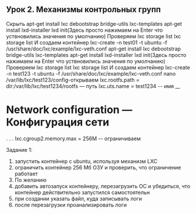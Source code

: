 ## Урок 2. Механизмы контрольных групп
Скрыть
apt-get install lxc debootstrap bridge-utils lxc-templates
apt-get install lxd-installer
lxd init(Здесь просто нажимаем на Enter что уствновились значения по умолчанию)
Проверяем
lxc storage list
lxc storage list
И создаем контейнер
lxc-create -n test01 -t ubuntu -f /usr/share/doc/lxc/example/lxc-veth.conf
apt-get install lxc debootstrap bridge-utils lxc-templates
apt-get install lxd-installer
lxd init(Здесь просто нажимаем на Enter что уствновились значения по умолчанию)
Проверяем
lxc storage list
lxc storage list
И создаем контейнер
lxc-create -n test123 -t ubuntu -f /usr/share/doc/lxc/example/lxc-veth.conf
nano /var/lib/lxc/test123/config-открываем
lxc.rootfs.path = dir:/var/lib/lxc/test1234/rootfs — путь
lxc.uts.name = test1234 -- имя
__
# Network configuration — Конфигурация сети
.
.
.
lxc.cgroup2.memory.max = 256M -- ограничиваем

Задание 1:
1) запустить контейнер с ubuntu, используя механизм LXC
2) ограничить контейнер 256 Мб ОЗУ и проверить, что ограничение работает
3) По желанию
4) добавить автозапуск контейнеру, перезагрузить ОС и убедиться, что контейнер действительно запустился самостоятельн
5) при создании указать файл, куда записывать логи
6) после перезагрузки проанализировать логи
